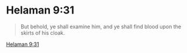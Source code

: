 # Helaman 9:31

> But behold, ye shall examine him, and ye shall find blood upon the skirts of his cloak.

[Helaman 9:31](https://www.churchofjesuschrist.org/study/scriptures/bofm/hel/9?lang=eng&id=p31#p31)


